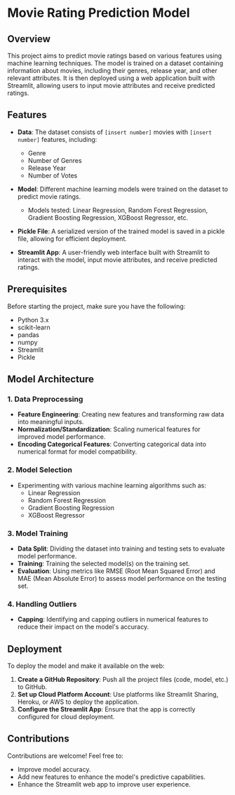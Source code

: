 # Movie Rating Prediction Model

## Overview
This project aims to predict movie ratings based on various features using machine learning techniques. The model is trained on a dataset containing information about movies, including their genres, release year, and other relevant attributes. It is then deployed using a web application built with Streamlit, allowing users to input movie attributes and receive predicted ratings.

## Features

- **Data**: The dataset consists of `[insert number]` movies with `[insert number]` features, including:
  - Genre
  - Number of Genres
  - Release Year
  - Number of Votes

- **Model**: Different machine learning models were trained on the dataset to predict movie ratings.
  - Models tested: Linear Regression, Random Forest Regression, Gradient Boosting Regression, XGBoost Regressor, etc.

- **Pickle File**: A serialized version of the trained model is saved in a pickle file, allowing for efficient deployment.

- **Streamlit App**: A user-friendly web interface built with Streamlit to interact with the model, input movie attributes, and receive predicted ratings.

## Prerequisites

Before starting the project, make sure you have the following:

- Python 3.x
- scikit-learn
- pandas
- numpy
- Streamlit
- Pickle

## Model Architecture

### 1. Data Preprocessing
- **Feature Engineering**: Creating new features and transforming raw data into meaningful inputs.
- **Normalization/Standardization**: Scaling numerical features for improved model performance.
- **Encoding Categorical Features**: Converting categorical data into numerical format for model compatibility.

### 2. Model Selection
- Experimenting with various machine learning algorithms such as:
  - Linear Regression
  - Random Forest Regression
  - Gradient Boosting Regression
  - XGBoost Regressor

### 3. Model Training
- **Data Split**: Dividing the dataset into training and testing sets to evaluate model performance.
- **Training**: Training the selected model(s) on the training set.
- **Evaluation**: Using metrics like RMSE (Root Mean Squared Error) and MAE (Mean Absolute Error) to assess model performance on the testing set.

### 4. Handling Outliers
- **Capping**: Identifying and capping outliers in numerical features to reduce their impact on the model's accuracy.

## Deployment

To deploy the model and make it available on the web:

1. **Create a GitHub Repository**: Push all the project files (code, model, etc.) to GitHub.
2. **Set up Cloud Platform Account**: Use platforms like Streamlit Sharing, Heroku, or AWS to deploy the application.
3. **Configure the Streamlit App**: Ensure that the app is correctly configured for cloud deployment.

## Contributions

Contributions are welcome! Feel free to:
- Improve model accuracy.
- Add new features to enhance the model's predictive capabilities.
- Enhance the Streamlit web app to improve user experience.



